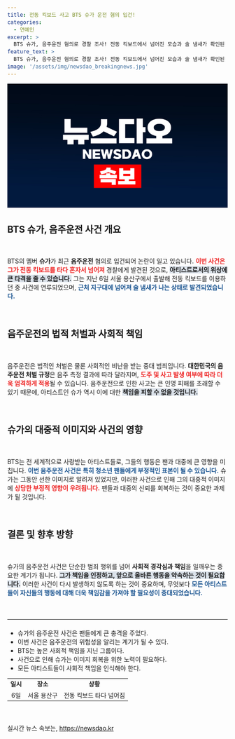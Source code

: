 ```yaml
---
title: 전동 킥보드 사고 BTS 슈가 운전 혐의 입건!
categories:
  - 연예인
excerpt: >
  BTS 슈가, 음주운전 혐의로 경찰 조사! 전동 킥보드에서 넘어진 모습과 술 냄새가 확인된 충격적인 사건, 진실은 무엇일까? 영상으로 확인해보세요!
feature_text: >
  BTS 슈가, 음주운전 혐의로 경찰 조사! 전동 킥보드에서 넘어진 모습과 술 냄새가 확인된 충격적인 사건, 진실은 무엇일까? 영상으로 확인해보세요!
image: '/assets/img/newsdao_breakingnews.jpg'
---
```


<p><img src="/assets/img/newsdao_breakingnews.jpg" alt="bookingtag 속보" /></p>

<h2 data-ke-size="size26">BTS 슈가, 음주운전 사건 개요</h2>

<p data-ke-size="size16">&nbsp;</p>

<p>BTS의 멤버 <b>슈가</b>가 최근 <b>음주운전</b> 혐의로 입건되어 논란이 일고 있습니다. <b><span style="color: #ee2323;">이번 사건은 그가 전동 킥보드를 타다 혼자서 넘어져</span></b> 경찰에게 발견된 것으로, <b><span style="background-color: #21538527;">아티스트로서의 위상에 큰 타격을 줄 수 있습니다.</span></b> 그는 지난 6일 서울 용산구에서 출발해 전동 킥보드를 이용하던 중 사건에 연루되었으며, <b><span style="color: #1a5490;">근처 지구대에 넘어져 술 냄새가 나는 상태로 발견되었습니다.</span></b></p>

<p data-ke-size="size16">&nbsp;</p>

<h2 data-ke-size="size26">음주운전의 법적 처벌과 사회적 책임</h2>

<p data-ke-size="size16">&nbsp;</p>

<p>음주운전은 법적인 처벌은 물론 사회적인 비난을 받는 중대 범죄입니다. <b>대한민국의 음주운전 처벌 규정</b>은 음주 측정 결과에 따라 달라지며, <b><span style="color: #ee2323;">도주 및 사고 발생 여부에 따라 더욱 엄격하게 적용</span></b>될 수 있습니다. 음주운전으로 인한 사고는 큰 인명 피해를 초래할 수 있기 때문에, 아티스트인 슈가 역시 이에 대한 <b><span style="background-color: #21538527;">책임을 피할 수 없을 것입니다.</span></b></p>

<p data-ke-size="size16">&nbsp;</p>

<h2 data-ke-size="size26">슈가의 대중적 이미지와 사건의 영향</h2>

<p data-ke-size="size16">&nbsp;</p>

<p>BTS는 전 세계적으로 사랑받는 아티스트들로, 그들의 행동은 팬과 대중에 큰 영향을 미칩니다. <b><span style="color: #1a5490;">이번 음주운전 사건은 특히 청소년 팬들에게 부정적인 표본이 될 수 있습니다.</span></b> 슈가는 그동안 선한 이미지로 알려져 있었지만, 이러한 사건으로 인해 그의 대중적 이미지에 <b><span style="color: #ee2323;">상당한 부정적 영향이 우려됩니다.</span></b> 팬들과 대중의 신뢰를 회복하는 것이 중요한 과제가 될 것입니다.</p>

<p data-ke-size="size16">&nbsp;</p>

<h2 data-ke-size="size26">결론 및 향후 방향</h2>

<p data-ke-size="size16">&nbsp;</p>

<p>슈가의 음주운전 사건은 단순한 범죄 행위를 넘어 <b>사회적 경각심과 책임</b>을 일깨우는 중요한 계기가 됩니다. <b><span style="background-color: #21538527;">그가 책임을 인정하고, 앞으로 올바른 행동을 약속하는 것이 필요합니다.</span></b> 이러한 사건이 다시 발생하지 않도록 하는 것이 중요하며, 무엇보다 <b><span style="color: #1a5490;">모든 아티스트들이 자신들의 행동에 대해 더욱 책임감을 가져야 할 필요성이 증대되었습니다.</span></b></p>

<p data-ke-size="size16">&nbsp;</p>

<hr class="size16" style="margin: 20px 0;"/>

<ul>
    <li>슈가의 음주운전 사건은 팬들에게 큰 충격을 주었다.</li>
    <li>이번 사건은 음주운전의 위험성을 알리는 계기가 될 수 있다.</li>
    <li>BTS는 높은 사회적 책임을 지닌 그룹이다.</li>
    <li>사건으로 인해 슈가는 이미지 회복을 위한 노력이 필요하다.</li>
    <li>모든 아티스트들이 사회적 책임을 인식해야 한다.</li>
</ul>

<table style="width: 100%; border-collapse: collapse; margin-bottom: 20px;">
    <tr>
        <td style="text-align: center; height: 17px;"><b>일시</b></td>
        <td style="text-align: center; height: 17px;"><b>장소</b></td>
        <td style="text-align: center; height: 17px;"><b>상황</b></td>
    </tr>
    <tr>
        <td style="text-align: center; height: 17px;">6일</td>
        <td style="text-align: center; height: 17px;">서울 용산구</td>
        <td style="text-align: center; height: 17px;">전동 킥보드 타다 넘어짐</td>
    </tr>
</table>

<p data-ke-size="size16">&nbsp;</p>
실시간 뉴스 속보는, <a href="https://newsdao.kr" rel="dofollow">https://newsdao.kr</a>


